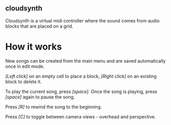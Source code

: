 ## cloudsynth ##

Cloudsynth is a virtual midi controller where the sound comes from audio blocks that are placed on a grid.

# How it works #

New songs can be created from the main menu and are saved automatically once in edit mode.

*[Left click]* on an empty cell to place a block, *[Right click]* on an existing block to delete it.

To play the current song, press *[space]*. Once the song is playing, press *[space]* again to pause the song.

Press *[R]* to rewind the song to the beginning.

Press *[C]* to toggle between camera views - overhead and perspective.


